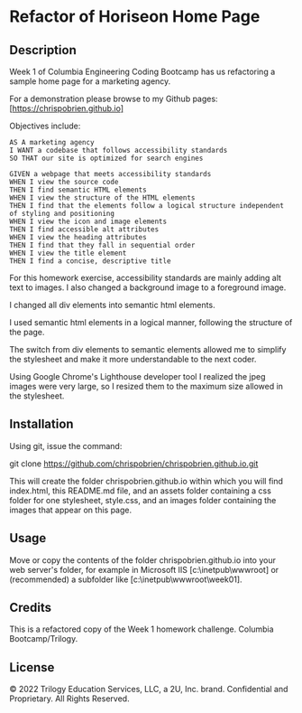# Refactor of Horiseon Home Page

## Description

Week 1 of Columbia Engineering Coding Bootcamp has us refactoring a sample home page for a marketing agency.

For a demonstration please browse to my Github pages:
[https://chrispobrien.github.io]

Objectives include:

```
AS A marketing agency
I WANT a codebase that follows accessibility standards
SO THAT our site is optimized for search engines
```

```
GIVEN a webpage that meets accessibility standards
WHEN I view the source code
THEN I find semantic HTML elements
WHEN I view the structure of the HTML elements
THEN I find that the elements follow a logical structure independent of styling and positioning
WHEN I view the icon and image elements
THEN I find accessible alt attributes
WHEN I view the heading attributes
THEN I find that they fall in sequential order
WHEN I view the title element
THEN I find a concise, descriptive title
```

For this homework exercise, accessibility standards are mainly adding alt text to images. I also changed a background image to a foreground image.

I changed all div elements into semantic html elements.

I used semantic html elements in a logical manner, following the structure of the page.

The switch from div elements to semantic elements allowed me to simplify the stylesheet and make it more understandable to the next coder.

Using Google Chrome's Lighthouse developer tool I realized the jpeg images were very large, so I resized them to the maximum size allowed in the stylesheet.

## Installation

Using git, issue the command:

git clone https://github.com/chrispobrien/chrispobrien.github.io.git

This will create the folder chrispobrien.github.io within which you will find index.html, this README.md file, and an assets folder containing a css folder for one stylesheet, style.css, and an images folder containing the images that appear on this page.

## Usage

Move or copy the contents of the folder chrispobrien.github.io into your web server's folder, for example in Microsoft IIS [c:\inetpub\wwwroot\] or (recommended) a subfolder like [c:\inetpub\wwwroot\week01\].

## Credits

This is a refactored copy of the Week 1 homework challenge. Columbia Bootcamp/Trilogy.

## License

© 2022 Trilogy Education Services, LLC, a 2U, Inc. brand. Confidential and Proprietary. All Rights Reserved.


